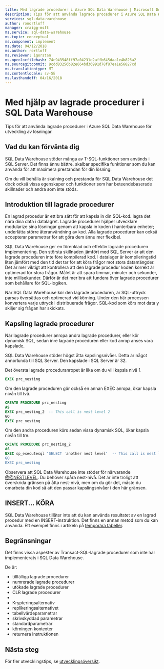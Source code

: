 ```yaml
---
title: Med lagrade procedurer i Azure SQL Data Warehouse | Microsoft Docs
description: Tips för att använda lagrade procedurer i Azure SQL Data Warehouse för utveckling av lösningar.
services: sql-data-warehouse
author: ronortloff
manager: craigg-msft
ms.service: sql-data-warehouse
ms.topic: conceptual
ms.component: implement
ms.date: 04/12/2018
ms.author: rortloff
ms.reviewer: igorstan
ms.openlocfilehash: 74e943548ff97a04231e2affb645daa1e4b826a2
ms.sourcegitcommit: 9cdd83256b82e664bd36991d78f87ea1e56827cd
ms.translationtype: MT
ms.contentlocale: sv-SE
ms.lasthandoff: 04/16/2018
---
```

# <a name="using-stored-procedures-in-sql-data-warehouse"></a>Med hjälp av lagrade procedurer i SQL Data Warehouse
Tips för att använda lagrade procedurer i Azure SQL Data Warehouse för utveckling av lösningar.

## <a name="what-to-expect"></a>Vad du kan förvänta dig

SQL Data Warehouse stöder många av T-SQL-funktioner som används i SQL Server. Det finns ännu bättre, skalbar specifika funktioner som du kan använda för att maximera prestandan för din lösning.

Om du vill behålla är skalning och prestanda för SQL Data Warehouse det dock också vissa egenskaper och funktioner som har beteendebaserade skillnader och andra som inte stöds.


## <a name="introducing-stored-procedures"></a>Introduktion till lagrade procedurer
En lagrad procedur är ett bra sätt för att kapsla in din SQL-kod. lagra det nära dina data i datalagret. Lagrade procedurer hjälper utvecklare modularize sina lösningar genom att kapsla in koden i hanterbara enheter; underlätta större återanvändning av kod. Alla lagrade procedurer kan också accepterar parametrar för att göra dem ännu mer flexibel.

SQL Data Warehouse ger en förenklad och effektiv lagrade proceduren implementering. Den största skillnaden jämfört med SQL Server är att den lagrade proceduren inte före kompilerad kod. I datalager är kompileringstid liten jämfört med den tid det tar för att köra frågor mot stora datamängder. Det är mer viktigt att kontrollera att den lagrade procedur koden korrekt är optimerad för stora frågor. Målet är att spara timmar, minuter och sekunder, inte millisekunder. Därför är det mer bra att fundera över lagrade procedurer som behållare för SQL-logiken.     

När SQL Data Warehouse kör den lagrade proceduren, är SQL-uttryck parsas översättas och optimerad vid körning. Under den här processen konvertera varje uttryck i distribuerade frågor. SQL-kod som körs mot data y skiljer sig frågan har skickats.

## <a name="nesting-stored-procedures"></a>Kapsling lagrade procedurer
När lagrade procedurer anropa andra lagrade procedurer, eller kör dynamisk SQL, sedan inre lagrade proceduren eller kod anrop anses vara kapslade.

SQL Data Warehouse stöder högst åtta kapslingsnivåer. Detta är något annorlunda till SQL Server. Den kapslade i SQL Server är 32.

Det översta lagrade proceduranropet är lika om du vill kapsla nivå 1.

```sql
EXEC prc_nesting
```
Om den lagrade proceduren gör också en annan EXEC anropa, ökar kapsla nivån till två.

```sql
CREATE PROCEDURE prc_nesting
AS
EXEC prc_nesting_2  -- This call is nest level 2
GO
EXEC prc_nesting
```
Om den andra proceduren körs sedan vissa dynamisk SQL, ökar kapsla nivån till tre.

```sql
CREATE PROCEDURE prc_nesting_2
AS
EXEC sp_executesql 'SELECT 'another nest level'  -- This call is nest level 2
GO
EXEC prc_nesting
```

Observera att SQL Data Warehouse inte stöder för närvarande [@@NESTLEVEL](/sql/t-sql/functions/nestlevel-transact-sql). Du behöver spåra nest-nivå. Det är inte troligt att överskrida gränsen på åtta nest-nivå, men om du gör det, måste du omarbeta din kod så att den passar kapslingsnivåer i den här gränsen.

## <a name="insertexecute"></a>INSERT... KÖRA
SQL Data Warehouse tillåter inte att du kan använda resultatet av en lagrad procedur med en INSERT-instruktion. Det finns en annan metod som du kan använda. Ett exempel finns i artikeln på [temporära tabeller](sql-data-warehouse-tables-temporary.md). 

## <a name="limitations"></a>Begränsningar
Det finns vissa aspekter av Transact-SQL-lagrade procedurer som inte har implementerats i SQL Data Warehouse.

De är:

* tillfälliga lagrade procedurer
* numrerade lagrade procedurer
* utökade lagrade procedurer
* CLR lagrade procedurer
* 
* Krypteringsalternativ
* replikeringsalternativet
* tabellvärdeparametrar
* skrivskyddad parametrar
* standardparametrar
* körningen kontexter
* returnera instruktionen

## <a name="next-steps"></a>Nästa steg
För fler utvecklingstips, se [utvecklingsöversikt](sql-data-warehouse-overview-develop.md).

